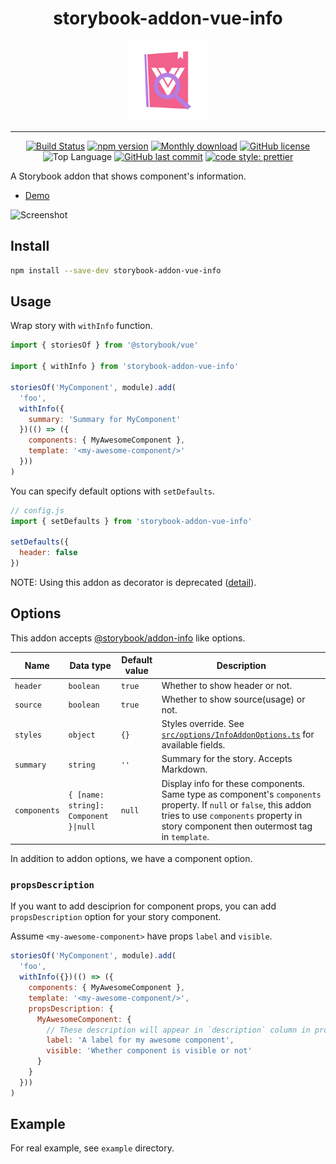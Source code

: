 <div align="center">
  
# storybook-addon-vue-info

<img src="./assets/logo.png" width="128" alt="logo">

<br/>
<hr/>

[![Build Status](https://travis-ci.com/pocka/storybook-addon-vue-info.svg?branch=master)](https://travis-ci.com/pocka/storybook-addon-vue-info)
[![npm version](https://badge.fury.io/js/storybook-addon-vue-info.svg)](https://badge.fury.io/js/storybook-addon-vue-info)
[![Monthly download](https://img.shields.io/npm/dm/storybook-addon-vue-info.svg)](https://www.npmjs.com/package/storybook-addon-vue-info)
[![GitHub license](https://img.shields.io/github/license/pocka/storybook-addon-vue-info.svg)](https://github.com/pocka/storybook-addon-vue-info/blob/master/LICENSE)
![Top Language](https://img.shields.io/github/languages/top/pocka/storybook-addon-vue-info.svg)
[![GitHub last commit](https://img.shields.io/github/last-commit/pocka/storybook-addon-vue-info.svg)](https://github.com/pocka/storybook-addon-vue-info/commits/master)
[![code style: prettier](https://img.shields.io/badge/code_style-prettier-ff69b4.svg)](https://github.com/prettier/prettier)

</div>

A Storybook addon that shows component's information.

- [Demo](https://storybook-addon-vue-info.netlify.com/)

![Screenshot](https://raw.githubusercontent.com/pocka/storybook-addon-vue-info/master/assets/storybook-addon-vue-info--screen-shot.png)

## Install

```sh
npm install --save-dev storybook-addon-vue-info
```

## Usage

Wrap story with `withInfo` function.

```js
import { storiesOf } from '@storybook/vue'

import { withInfo } from 'storybook-addon-vue-info'

storiesOf('MyComponent', module).add(
  'foo',
  withInfo({
    summary: 'Summary for MyComponent'
  })(() => ({
    components: { MyAwesomeComponent },
    template: '<my-awesome-component/>'
  }))
)
```

You can specify default options with `setDefaults`.

```js
// config.js
import { setDefaults } from 'storybook-addon-vue-info'

setDefaults({
  header: false
})
```

NOTE: Using this addon as decorator is deprecated ([detail](https://github.com/pocka/storybook-addon-vue-info/commit/d11151d69988f3a0f192e04e9714e154578094a6)).

## Options

This addon accepts [@storybook/addon-info](https://github.com/storybooks/storybook/tree/master/addons/info) like options.

| Name         | Data type                             | Default value | Description                                                                                                                                                                                                 |
| ------------ | ------------------------------------- | ------------- | ----------------------------------------------------------------------------------------------------------------------------------------------------------------------------------------------------------- |
| `header`     | `boolean`                             | `true`        | Whether to show header or not.                                                                                                                                                                              |
| `source`     | `boolean`                             | `true`        | Whether to show source(usage) or not.                                                                                                                                                                       |
| `styles`     | `object`                              | `{}`          | Styles override. See [`src/options/InfoAddonOptions.ts`](src/options/InfoAddonOptions.ts) for available fields.                                                                                             |
| `summary`    | `string`                              | `''`          | Summary for the story. Accepts Markdown.                                                                                                                                                                    |
| `components` | `{ [name: string]: Component }\|null` | `null`        | Display info for these components. Same type as component's `components` property. If `null` or `false`, this addon tries to use `components` property in story component then outermost tag in `template`. |

In addition to addon options, we have a component option.

### `propsDescription`

If you want to add desciprion for component props, you can add `propsDescription` option for your story component.

Assume `<my-awesome-component>` have props `label` and `visible`.

```js
storiesOf('MyComponent', module).add(
  'foo',
  withInfo({})(() => ({
    components: { MyAwesomeComponent },
    template: '<my-awesome-component/>',
    propsDescription: {
      MyAwesomeComponent: {
        // These description will appear in `description` column in props table
        label: 'A label for my awesome component',
        visible: 'Whether component is visible or not'
      }
    }
  }))
)
```

## Example

For real example, see `example` directory.
